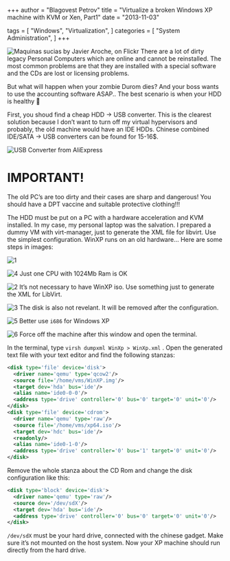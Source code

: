 +++
author = "Blagovest Petrov"
title = "Virtualize a broken Windows XP machine with KVM or Xen, Part1"
date = "2013-11-03"

tags = [
    "Windows",
    "Virtualization",
]
categories = [
    "System Administration",
]
+++

![Maquinas sucias by Javier Aroche, on Flickr](http://farm4.staticflickr.com/3217/2423244723_f0cff8ddf1.jpg) There are a lot of dirty legacy Personal Computers which are online and cannot be reinstalled. The most common problems are that they are installed with a special software and the CDs are lost or licensing problems.

But what will happen when your zombie Durom dies? And your boss wants to use the accounting software ASAP.. The best scenario is when your HDD is healthy 🙂

First, you shoud find a cheap HDD -> USB converter. This is the clearest solution because I don’t want to turn off my virtual hypervisors and probably, the old machine would have an IDE HDDs. Chinese combined IDE/SATA -> USB converters can be found for 15-16$.

![USB Converter from AliExpress](img/sku_226847_1.jpg)

# IMPORTANT!

The old PC’s are too dirty and their cases are sharp and dangerous! You should have a DPT vaccine and suitable protective clothing!!!

The HDD must be put on a PC with a hardware acceleration and KVM installed. In my case, my personal laptop was the salvation. I prepared a dummy VM with virt-manager, just to generate the XML file for libvirt. Use the simplest configuration. WinXP runs on an old hardware... Here are some steps in images:

![1](img/1.png)


![4](img/4.png)
Just one CPU with 1024Mb Ram is OK


![2](img/2.png)
It’s not necessary to have WinXP iso. Use something just to generate the XML for LibVirt.


![3](img/3.png)
The disk is also not revelant. It will be removed after the configuration.


![5](img/5.png)
Better use `i686` for Windows XP


![6](img/6.png)
Force off the machine after this window and open the terminal.


In the terminal, type `virsh dumpxml WinXp > WinXp.xml` . Open the generated text file with your text editor and find the following stanzas:

```xml
<disk type='file' device='disk'>
  <driver name='qemu' type='qcow2'/>
  <source file='/home/vms/WinXP.img'/>
  <target dev='hda' bus='ide'/>
  <alias name='ide0-0-0'/>
  <address type='drive' controller='0' bus='0' target='0' unit='0'/>
</disk>
<disk type='file' device='cdrom'>
  <driver name='qemu' type='raw'/>
  <source file='/home/vms/xp64.iso'/>
  <target dev='hdc' bus='ide'/>
  <readonly/>
  <alias name='ide0-1-0'/>
  <address type='drive' controller='0' bus='1' target='0' unit='0'/>
</disk>
```

Remove the whole stanza about the CD Rom and change the disk configuration like this:

```xml
<disk type='block' device='disk'>
  <driver name='qemu' type='raw'/>
  <source dev='/dev/sdX'/>
  <target dev='hda' bus='ide'/>
  <address type='drive' controller='0' bus='0' target='0' unit='0'/>
</disk>
```

`/dev/sdX` must be your hard drive, connected with the chinese gadget. Make sure it’s not mounted on the host system. Now your XP machine should run directly from the hard drive.